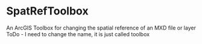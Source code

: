 # SpatRefToolbox
An ArcGIS Toolbox for changing the spatial reference of an MXD file or layer
ToDo - I need to change the name, it is just called toolbox
